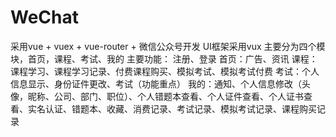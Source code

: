 # WeChat
采用vue + vuex + vue-router + 微信公众号开发
UI框架采用vux
主要分为四个模块，首页，课程、考试、我的
主要功能： 
注册、登录
首页：广告、资讯
课程：课程学习、课程学习记录、付费课程购买、模拟考试、模拟考试付费
考试：个人信息显示、身份证件更改、考试（功能重点）
我的：通知、个人信息修改（头像，昵称、公司、部门、职位）、个人错题本查看、个人证件查看、个人证书查看、实名认证、错题本、收藏、消费记录、考试记录、模拟考试记录、课程购买记录
